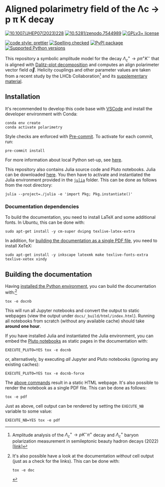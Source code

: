 # Aligned polarimetry field of the Λc → p π K decay

[![10.1007/JHEP07(2023)228](<https://zenodo.org/badge/doi/10.1007/JHEP07(2023)228.svg>)](<https://doi.org/10.1007/JHEP07(2023)228>)
[![10.5281/zenodo.7544989](https://zenodo.org/badge/doi/10.5281/zenodo.7544989.svg)](https://doi.org/10.5281/zenodo.7544989)
[![GPLv3+ license](https://img.shields.io/badge/License-GPLv3+-blue.svg)](https://www.gnu.org/licenses/gpl-3.0-standalone.html)

[![code style: prettier](https://img.shields.io/badge/code_style-prettier-ff69b4.svg?style=flat-square)](https://github.com/prettier/prettier)
[![Spelling checked](https://img.shields.io/badge/cspell-checked-brightgreen.svg)](https://github.com/streetsidesoftware/cspell/tree/master/packages/cspell)
[![PyPI package](https://badge.fury.io/py/polarimetry-lc2pki.svg)](https://pypi.org/project/polarimetry-lc2pki)
[![Supported Python versions](https://img.shields.io/pypi/pyversions/polarimetry-lc2pki)](https://pypi.org/project/polarimetry-lc2pki)

This repository a symbolic amplitude model for the decay $\Lambda^+_c \to p \pi^+ K^-$ that is aligned with [Dalitz-plot decomposition](https://journals.aps.org/prd/abstract/10.1103/PhysRevD.101.034033) and computes an align polarimeter vector field $\vec\alpha$. Helicity couplings and other parameter values are taken from a recent study by the LHCb Collaboration[^1] and its [supplementary material](https://cds.cern.ch/record/2824328/files).

<!-- cspell:ignore semileptonic -->

[^1]: Amplitude analysis of the $\Lambda^+_c \to p K^- \pi^+$ decay and $\Lambda^+_c$ baryon polarization measurement in semileptonic beauty hadron decays (2022) [[link]](https://inspirehep.net/literature/2132745)

## Installation

It's recommended to develop this code base with [VSCode](https://code.visualstudio.com) and install the developer environment with Conda:

```shell
conda env create
conda activate polarimetry
```

Style checks are enforced with [Pre-commit](https://pre-commit.com). To activate for each commit, run:

```shell
pre-commit install
```

For more information about local Python set-up, see [here](https://compwa-org.readthedocs.io/develop.html#local-set-up).

This repository also contains Julia source code and Pluto notebooks. Julia can be downloaded [here](https://julialang.org/downloads). You then have to activate and instantiated the Julia environment provided in the [`julia`](./julia) folder. This can be done as follows from the root directory:

```shell
julia --project=./julia -e 'import Pkg; Pkg.instantiate()'
```

### Documentation dependencies

To build the documentation, you need to install LaTeX and some additional fonts. In Ubuntu, this can be done with:

```shell
sudo apt-get install -y cm-super dvipng texlive-latex-extra
```

In addition, for [building the documentation as a single PDF file](#building-the-documentation), you need to install XeTeX:

```shell
sudo apt-get install -y inkscape latexmk make texlive-fonts-extra texlive-xetex xindy
```

<!-- cspell:ignore xetex -->

## Building the documentation

Having [installed the Python environment](#installation), you can build the documentation with:[^2]

```shell
tox -e docnb
```

This will run all Jupyter notebooks and convert the output to static webpages (view the output under `docs/_build/html/index.html`). Running all notebooks from scratch (without any available cache) should take **around one hour**.

If you have installed Julia and instantiated the Julia environment, you can embed the [Pluto notebooks](./julia/notebooks) as static pages in the documentation with:

```shell
EXECUTE_PLUTO=YES tox -e docnb
```

or, alternatively, by executing _all_ Jupyter and Pluto notebooks (ignoring any existing caches):

```shell
EXECUTE_PLUTO=YES tox -e docnb-force
```

The [above commands](#building-the-documentation) result in a static HTML webpage. It's also possible to render the notebook as a single PDF file. This can be done as follows:

```shell
tox -e pdf
```

Just as above, cell output can be rendered by setting the `EXECUTE_NB` variable to some value:

```shell
EXECUTE_NB=YES tox -e pdf
```

[^2]:
    It's also possible have a look at the documentation _without_ cell output (just as a check for the links). This can be done with:

    ```shell
    tox -e doc
    ```
